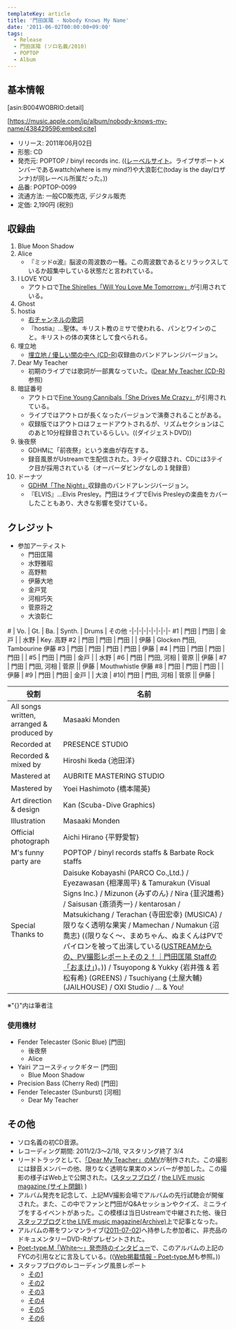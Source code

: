 ```yaml
---
templateKey: article
title: '門田匡陽 - Nobody Knows My Name'
date: '2011-06-02T00:00:00+09:00'
tags:
  - Release
  - 門田匡陽 (ソロ名義/2010)
  - POPTOP
  - Album
---
```

## 基本情報

[asin:B004WOBRIO:detail]

[https://music.apple.com/jp/album/nobody-knows-my-name/438429596:embed:cite]

* リリース: 2011年06月02日
* 形態: CD
* 発売元: POPTOP / binyl records inc. (([レーベルサイト](http://www.binylrecords.jp/about/#poptop)。ライブサポートメンバーであるwattch(where is my mind?)や大浪彰仁(today is the day/ロザンナ)が同レーベル所属だった。))
* 品番: POPTOP-0099
* 流通方法: 一般CD販売店, デジタル販売
* 定価: 2,190円 (税別)

## 収録曲

1. Blue Moon Shadow
1. Alice
   * 『ミッドα波』脳波の周波数の一種。この周波数であるとリラックスしているか超集中している状態だと言われている。
1. I LOVE YOU
   * アウトロで[The Shirelles「Will You Love Me Tomorrow」](https://www.youtube.com/results?search_query=Will+You+Love+Me+Tomorrow)が引用されている。
1. Ghost
1. hostia
   * [右チャンネルの歌詞](http://monden-info.hatenablog.com/entry/2011/06/02/000000_1)
   * 『hostia』…聖体。キリスト教のミサで使われる、パンとワインのこと。キリストの体の実体として食べられる。
1. 埋立地
   * [埋立地 / 優しい闇の中へ (CD-R)](http://monden-info.hatenablog.com/entry/2010/10/23/000001)収録曲のバンドアレンジバージョン。
1. Dear My Teacher
   * 初期のライブでは歌詞が一部異なっていた。([Dear My Teacher (CD-R)](http://monden-info.hatenablog.com/entry/2010/07/25/000000_1)参照)
1. 暗証番号
   * アウトロで[Fine Young Cannibals「She Drives Me Crazy」](https://www.youtube.com/results?search_query=Fine+Young+Cannibals+She+Drives+Me+Crazy)が引用されている。
   * ライブではアウトロが長くなったバージョンで演奏されることがある。
   * 収録版ではアウトロはフェードアウトされるが、リズムセクションはこのあと10分程録音されているらしい。((ダイジェストDVD))
1. 後夜祭
   * GDHMに「前夜祭」という楽曲が存在する。
   * 録音風景がUstreamで生配信された。3テイク収録され、CDには3テイク目が採用されている（オーバーダビングなしの１発録音）
1. ドーナツ
   * [GDHM「The Night」](http://monden-info.hatenablog.com/entry/2010/01/27/000000_2)収録曲のバンドアレンジバージョン。
   * 『ELVIS』…Elvis Presley。門田はライブでElvis Presleyの楽曲をカバーしたこともあり、大きな影響を受けている。

## クレジット

* 参加アーティスト
   * 門田匡陽
   * 水野雅昭
   * 高野勲
   * 伊藤大地
   * 金戸覚
   * 河相巧矢
   * 菅原将之
   * 大浪彰仁

\#  | Vo.  | Gt.  | Ba.  | Synth. | Drums | その他
-|-|-|-|-|-|-|-|-
\#1 | 門田 | 門田 | 金戸 |      | 水野 | Key. 高野
\#2 | 門田 | 門田 | 門田 |      | 伊藤 | Glocken 門田, Tambourine 伊藤
\#3 | 門田 | 門田 | 門田 | 門田 | 伊藤 |
\#4 | 門田 | 門田 | 門田 | 門田 |      |
\#5 | 門田 | 門田 | 金戸 |      | 水野 |
\#6 | 門田 | 門田, 河相 | 菅原 || 伊藤 |
\#7 | 門田 | 門田, 河相 | 菅原 || 伊藤 | Mouthwhistle 伊藤
\#8 | 門田 | 門田 | 門田 |      | 伊藤 | 
\#9 | 門田 | 門田 | 金戸 |      | 大浪 |
\#10| 門田 | 門田, 河相 | 菅原 || 伊藤 |

役割 | 名前
-|-
All songs written, arranged & produced by | Masaaki Monden
Recorded at | PRESENCE STUDIO
Recorded & mixed by | Hiroshi Ikeda {池田洋}
Mastered at | AUBRITE MASTERING STUDIO
Mastered by | Yoei Hashimoto {橋本陽英}
Art direction & design | Kan (Scuba-Dive Graphics)
Illustration | Masaaki Monden
Official photograph | Aichi Hirano {平野愛智}
M's funny party are | POPTOP / binyl records staffs & Barbate Rock staffs
Special Thanks to | Daisuke Kobayashi (PARCO Co.,Ltd.) / Eyezawasan {相澤周平} & Tamurakun (Visual Signs Inc.) / Mizunon {みずのん} / Nira {韮沢雄希} / Saisusan {斎須秀一} / kentarosan / Matsukichang / Terachan {寺田宏幸} (MUSICA) / 限りなく透明な果実 / Mamechan / Numakun {沼喬志} ((限りなく～、まめちゃん、ぬまくんはPVでパイロンを被って出演している([USTREAMからの、PV撮影レポートその２！｜門田匡陽 Staffの「おまけ」](http://ameblo.jp/gdhm-staff/entry-10874508275.html))。)) / Tsuyopong & Yukky {岩井強 & 若松有希} (GREENS) / Tsuchiyang {土屋大輔} (JAILHOUSE) / OXI Studio / ... & You!

※"{}"内は筆者注

### 使用機材

- Fender Telecaster (Sonic Blue) [門田]
  - 後夜祭
  - Alice
- Yairi アコースティックギター [門田]
  - Blue Moon Shadow
- Precision Bass (Cherry Red) [門田]
- Fender Telecaster (Sunburst) [河相]
  - Dear My Teacher

## その他

* ソロ名義の初CD音源。
* レコーディング期間: 2011/2/3〜2/18, マスタリング終了 3/4
* リードトラックとして、[「Dear My Teacher」のMV](https://www.youtube.com/watch?v=tkDPh-SSDjE)が制作された。この撮影には録音メンバーの他、限りなく透明な果実のメンバーが参加した。この撮影の様子はWeb上で公開された。([スタッフブログ](http://ameblo.jp/gdhm-staff/entry-10874508275.html) / [the LIVE music magazine (サイト閉鎖)](http://www.thelivemusic.jp/feature/monden-feature/monden_02/) )
* アルバム発売を記念して、上記MV撮影会場でアルバムの先行試聴会が開催された。また、この中でファンと門田がQ&Aセッションやクイズ、ミニライブをするイベントがあった。この模様は当日Ustreamで中継された他、後日[スタッフブログ](http://ameblo.jp/gdhm-staff/entry-10886056557.html)と[the LIVE music magazine(Archive)](http://web.archive.org/web/20110602051621/http://www.thelivemusic.jp/feature/monden-feature/monden_03/)上で記事となった。
* アルバムの帯をワンマンライブ([2011-07-02](/entry/2011/07/02/000000))へ持参した参加者に、非売品のドキュメンタリーDVD-Rがプレゼントされた。
* [Poet-type.M「White～」発売時のインタビュー](http://diskunion.net/jp/ct/news/article/2/40196 "10/2発売 Poet-type.Mインタビュー | diskunion.net")で、このアルバムの上記のFYCの引用などに言及している。(([Web掲載情報 - Poet-type.M](http://monden-info.hatenablog.com/entry/2016/01/13/042932#ptm)も参照。))
* スタッフブログのレコーディング風景レポート
   * [その1](http://ameblo.jp/gdhm-staff/entry-10790245118.html)
   * [その2](http://ameblo.jp/gdhm-staff/entry-10792124201.html)
   * [その3](http://ameblo.jp/gdhm-staff/entry-10797446714.html)
   * [その4](http://ameblo.jp/gdhm-staff/entry-10798882996.html)
   * [その5](http://ameblo.jp/gdhm-staff/entry-10805430611.html)
   * [その6](http://ameblo.jp/gdhm-staff/entry-10820356613.html)
